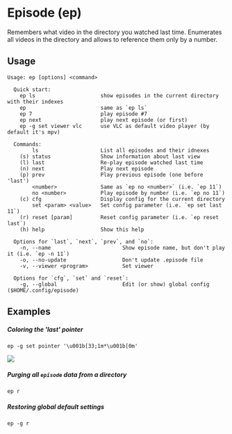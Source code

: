 # Episode (ep)
Remembers what video in the directory you watched last time.
Enumerates all videos in the directory and allows to reference them only by a number.

## Usage

```
Usage: ep [options] <command> 

  Quick start:
    ep ls                     show episodes in the current directory with their indexes
    ep                        same as `ep ls`
    ep 7                      play episode #7
    ep next                   play next episode (or first)
    ep -g set viewer vlc      use VLC as default video player (by default it's mpv)

  Commands:
        ls                    List all episodes and their idnexes
    (s) status                Show information about last view
    (l) last                  Re-play episode watched last time 
    (n) next                  Play next episode
    (p) prev                  Play previous episode (one before 'last') 
        <number>              Same as `ep no <number>` (i.e. `ep 11`)
        no <number>           Play episode by number (i.e. `ep no 11`) 
    (c) cfg                   Display config for the current directory
        set <param> <value>   Set config parameter (i.e. `ep set last 11`)
    (r) reset [param]         Reset config parameter (i.e. `ep reset last`)
    (h) help                  Show this help

  Options for `last`, `next`, `prev`, and `no`:
    -n, --name                       Show episode name, but don't play it (i.e. `ep -n 11`)
    -o, --no-update                  Don't update .episode file
    -v, --viewer <program>           Set viewer

  Options for `cfg`, `set` and `reset`:
    -g, --global                     Edit (or show) global config ($HOME/.config/episode)
```

## Examples

##### Coloring the 'last' pointer
```
ep -g set pointer '\u001b[33;1m*\u001b[0m'
```
<img src="https://static.hedlx.org/episode_coloring_pointer.png">

##### Purging all `episode` data from a directory
```
ep r
```

##### Restoring global default settings
```
ep -g r
```

